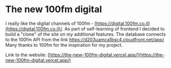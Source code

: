 # The new 100fm digital

I really like the digital channels of 100fm - [https://digital.100fm.co.il](https://digital.100fm.co.il)/.
As part of self-learning of frontend I decided to build a "clone" of the site on my additional features. The database connects to the 100fm API from the link https://d203uamca1bsc4.cloudfront.net/app/
Many thanks to 100fm for the inspiration for my project.

Link to the website: [https://the-new-100fm-digital.vercel.app/](https://the-new-100fm-digital.vercel.app/)
